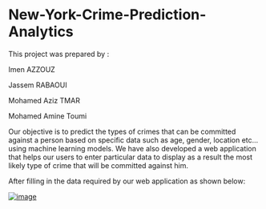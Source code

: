 # New-York-Crime-Prediction-Analytics

This project was prepared by :

Imen AZZOUZ

Jassem RABAOUI

Mohamed Aziz TMAR

Mohamed Amine Toumi


Our objective is to predict the types of crimes that can be committed against a person based on specific data such as age, gender, location etc... using machine learning models. We have also developed a web application that helps our users to enter particular data to display as a result the most likely type of crime that will be committed against him.

After filling in the data required by our web application as shown below:

[![image](https://www.linkpicture.com/q/322493317_710331367347944_2860895085020739647_n.png)](https://www.linkpicture.com/view.php?img=LPic63b7e4994e6c61648223893)


